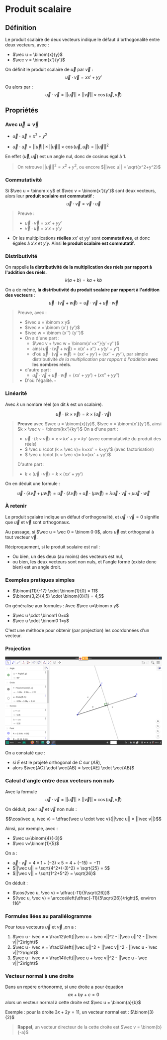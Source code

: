 # Produit scalaire

## Définition

Le produit scalaire de deux vecteurs indique le défaut d'orthogonalité entre deux vecteurs, avec :
* $\vec u = \binom{x}{y}$
* $\vec v = \binom{x'}{y'}$

On définit le produit scalaire de $\vec u$ par $\vec v$ :
$$\vec u \cdot \vec v = xx'+yy'$$

Ou alors par :
$$\vec u \cdot \vec v = ||\vec u|| × ||\vec v|| × \cos(\vec u, \vec v)$$


## Propriétés

### Avec $\vec u=\vec v$

* $\vec u \cdot \vec u = x^2+y^2$

* $\vec u \cdot \vec u = ||\vec u|| × ||\vec u|| × \cos(\vec u, \vec u) = ||\vec u||^2$

En effet $(\vec u, \vec u)$ est un angle nul, donc de cosinus égal à $1$.

> On retrouve $||\vec u||^2 = x^2+y^2$, ou encore $||\vec u|| = \sqrt{x^2+y^2}$

### Commutativité

Si $\vec u = \binom x y$ et $\vec v = \binom{x'}{y'}$ sont deux vecteurs, alors leur **produit scalaire est commutatif** :
$$\vec u \cdot \vec v = \vec v \cdot \vec u$$

> Preuve :
> * $\vec u \cdot \vec v = xx'+yy'$
> * $\vec v \cdot \vec u = x'x+y'y$
* Or les multiplications **réelles** $xx'$ et $yy'$ sont **commutatives**, et donc égales à $x'x$ et $y'y$. Ainsi **le produit scalaire est commutatif**.

### Distributivité

On rappelle **la distributivité de la multiplication des réels par rapport à l'addition des réels**.
$$k(a+b) = ka+kb$$

On a de même, **la distributivité du produit scalaire par rapport à l'addition des vecteurs** :
$$\vec u \cdot (\vec v + \vec w) = \vec u \cdot \vec v + \vec u \cdot \vec w$$

> Preuve, avec :
> * $\vec u = \binom x y$
> * $\vec v = \binom {x'} {y'}$
> * $\vec w = \binom {x''} {y''}$
> * On a d'une part :
>   * $\vec v + \vec w = \binom{x'+x''}{y'+y''}$
>    * ainsi $\vec u \cdot (\vec v + \vec w) =x(x'+x'') + y(y'+y'')$
>    * d'où $\vec u \cdot (\vec v + \vec w) = (xx'+yy') + (xx''+yy'')$, par simple distributivité *de la multiplication par rapport à l'addition* **avec les nombres réels**.
>* d'autre part :
>    * $\vec u \cdot \vec v + \vec u \cdot \vec w = (xx'+yy') + (xx''+yy'')$
>* D'où l'égalité. $\square$

### Linéarité
Avec $k$ un nombre réel (on dit $k$ est un scalaire).

$$\vec u \cdot (k × \vec v) = k × (\vec u \cdot  \vec v)$$

> **Preuve** avec $\vec u = \binom{x}{y}$, $\vec v = \binom{x'}{y'}$, ainsi $k × \vec v = \binom{kx'}{ky'}$ 
>On a d'une part :
>* $\vec u \cdot (k × \vec v) = x×kx' + y×ky'$ (avec commutativité du produit des réels)
>* $ \vec u \cdot (k × \vec v)= k×xx' + k×yy'$ (avec factorisation)
>* $ \vec u \cdot (k × \vec v)= k×(xx' + yy')$
>
>D'autre part :
>* $k × (\vec u \cdot  \vec v) = k×(xx'+yy')$

On en déduit une formule :

$$\vec u \cdot (\lambda \vec v + \mu \vec w) = \vec u \cdot (\lambda \vec v) + \vec u \cdot (\mu \vec w) = \lambda \vec u \cdot \vec v + \mu \vec u \cdot \vec w$$

### À retenir

Le produit scalaire indique un défaut d'orthogonalité, et $\vec u \cdot \vec v = 0$ signifie que $\vec u$ et $\vec v$ sont orthogonaux.

Au passage, si $\vec u = \vec 0 = \binom 0 0$, alors $\vec u$ est orthogonal à tout vecteur $\vec v$.

Réciproquement, si le produit scalaire est nul :
* Ou bien, un des deux (au moins) des vecteurs est nul,
* ou bien, les deux vecteurs sont non nuls, et l'angle formé (existe donc bien) est un angle droit.

### Exemples pratiques simples

* $\binom{11}{-17} \cdot \binom{1}{0} = 11$
* $\binom{3,2}{4,5} \cdot \binom{0}{1} = 4,5$

On généralise aux formules :
Avec $\vec u=\binom x y$
* $\vec u \cdot \binom1 0=x$
* $\vec u \cdot \binom0 1=y$

C'est une méthode pour obtenir (par projection) les coordonnées d'un vecteur.

### Projection

![](assets/projection.png)

On a constaté que :
* si $E$ est le projeté orthogonal de $C$ sur $(AB)$,
* alors $\vec{AC} \cdot \vec{AB} = \vec{AE} \cdot \vec{AB}$

### Calcul d'angle entre deux vecteurs **non nuls**

Avec la formule
$$\vec u \cdot \vec v = ||\vec u|| × ||\vec v|| × \cos(\vec u, \vec v)$$

On déduit, pour $\vec u$ et $\vec v$ non nuls :

$$\cos(\vec u, \vec v) = \dfrac{\vec u \cdot \vec v}{||\vec u|| × ||\vec v||}$$

Ainsi, par exemple, avec :
* $\vec u=\binom{4}{-3}$
* $\vec v=\binom{1}{5}$

On a :
* $\vec u \cdot \vec v = 4×1 + (-3)×5 = 4 + (-15) = -11$
* $||\vec  u|| = \sqrt{4^2+(-3)^2} = \sqrt{25} = 5$
* $||\vec  v|| = \sqrt{1^2+5^2} = \sqrt{26}$

On déduit :
* $\cos(\vec u, \vec v) = \dfrac{-11}{5\sqrt{26}}$
* $(\vec u, \vec v) = \arccos\left(\dfrac{-11}{5\sqrt{26}}\right)$, environ $116°$

### Formules liées au parallélogramme

Pour tous vecteurs $\vec u$ et $\vec v$ ,on a :

1. $\vec u ⋅ \vec v = \frac12\left(||\vec u + \vec v||^2 - ||\vec u||^2 - ||\vec v||^2\right)$
2. $\vec u ⋅ \vec v = \frac12\left(||\vec u||^2 + ||\vec v||^2 - ||\vec u - \vec v||^2\right)$
3. $\vec u ⋅ \vec v = \frac14\left(||\vec u + \vec v||^2  - ||\vec u - \vec v||^2\right)$

### Vecteur normal à une droite

Dans un repère orthonormé, si une droite a pour équation
$$ax+by+c = 0$$
alors un vecteur normal à cette droite est $\vec u = \binom{a}{b}$

Exemple : pour la droite $3x + 2y = 11$, un vecteur normal est : $\binom{3}{2}$

> **Rappel**, un vecteur directeur de la cette droite est $\vec v = \binom{b}{-a}$